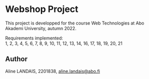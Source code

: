 
# Webshop Project

This project is developped for the course Web Technologies at Abo Akademi University, autumn 2022.


Requirements implemented: \
1, 2, 3, 4, 5, 6, 7, 8, 9, 10, 11, 12, 13, 14, 16, 17, 18, 19, 20, 21


## Author

Aline LANDAIS, 2201838, aline.landais@abo.fi

